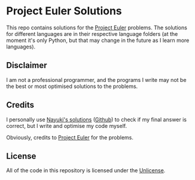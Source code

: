 # Project Euler Solutions
This repo contains solutions for the [Project Euler](https://projecteuler.net) problems. The solutions for different languages are in their respective language folders (at the moment it's only Python, but that may change in the future as I learn more languages).

## Disclaimer
I am not a professional programmer, and the programs I write may not be the best or most optimised solutions to the problems.

## Credits
I personally use [Nayuki's solutions](https://www.nayuki.io/page/project-euler-solutions) ([Github](https://github.com/nayuki/Project-Euler-solutions)) to check if my final answer is correct, but I write and optimise my code myself.

Obviously, credits to [Project Euler](https://projecteuler.net) for the problems.

## License
All of the code in this repository is licensed under the [Unlicense](UNLICENSE).